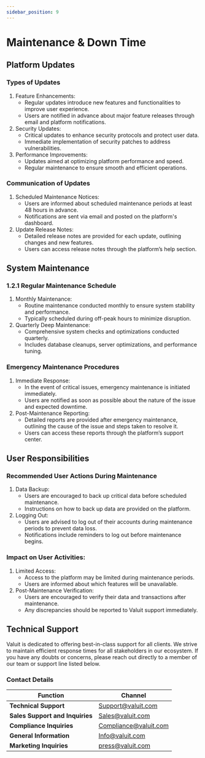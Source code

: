 ```yaml
---
sidebar_position: 9
---
```


# Maintenance & Down Time

## Platform Updates

### Types of Updates

1. Feature Enhancements:
    - Regular updates introduce new features and functionalities to improve user experience.
    - Users are notified in advance about major feature releases through email and platform notifications.
2. Security Updates:
    - Critical updates to enhance security protocols and protect user data.
    - Immediate implementation of security patches to address vulnerabilities.
3. Performance Improvements:
    - Updates aimed at optimizing platform performance and speed.
    - Regular maintenance to ensure smooth and efficient operations.

### Communication of Updates

1. Scheduled Maintenance Notices:
    - Users are informed about scheduled maintenance periods at least 48 hours in advance.
    - Notifications are sent via email and posted on the platform's dashboard.
2. Update Release Notes:
    - Detailed release notes are provided for each update, outlining changes and new features.
    - Users can access release notes through the platform’s help section.

## System Maintenance

### 1.2.1 Regular Maintenance Schedule

1. Monthly Maintenance:
    - Routine maintenance conducted monthly to ensure system stability and performance.
    - Typically scheduled during off-peak hours to minimize disruption.
2. Quarterly Deep Maintenance:
    - Comprehensive system checks and optimizations conducted quarterly.
    - Includes database cleanups, server optimizations, and performance tuning.

### Emergency Maintenance Procedures

1. Immediate Response:
    - In the event of critical issues, emergency maintenance is initiated immediately.
    - Users are notified as soon as possible about the nature of the issue and expected downtime.
2. Post-Maintenance Reporting:
    - Detailed reports are provided after emergency maintenance, outlining the cause of the issue and steps taken to resolve it.
    - Users can access these reports through the platform’s support center.

## User Responsibilities

### Recommended User Actions During Maintenance

1. Data Backup:
    - Users are encouraged to back up critical data before scheduled maintenance.
    - Instructions on how to back up data are provided on the platform.
2. Logging Out:
    - Users are advised to log out of their accounts during maintenance periods to prevent data loss.
    - Notifications include reminders to log out before maintenance begins.

### Impact on User Activities:

1. Limited Access:
    - Access to the platform may be limited during maintenance periods.
    - Users are informed about which features will be unavailable.
2. Post-Maintenance Verification:
    - Users are encouraged to verify their data and transactions after maintenance.
    - Any discrepancies should be reported to Valuit support immediately.

## Technical Support

Valuit is dedicated to offering best-in-class support for all clients. We strive to maintain efficient response times for all stakeholders in our ecosystem. If you have any doubts or concerns, please reach out directly to a member of our team or support line listed below.

### Contact Details

| **Function** | **Channel** |
| --- | --- |
| **Technical Support** | Support@valuit.com |
| **Sales Support and Inquiries** | Sales@valuit.com |
| **Compliance Inquiries** | Compliance@valuit.com |
| **General Information** | Info@valuit.com |
| **Marketing Inquiries** | press@valuit.com |